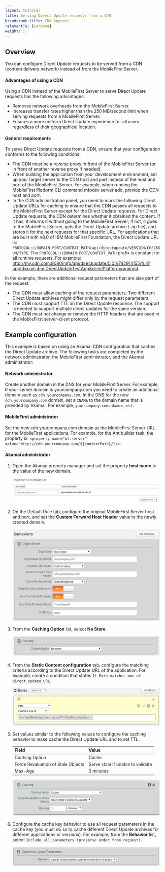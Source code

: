 ```yaml
---
layout: tutorial
title: Serving Direct Update requests from a CDN
breadcrumb_title: CDN Support
relevantTo: [cordova]
weight: 1
---
```

## Overview
You can configure Direct Update requests to be served from a CDN (content delivery network) instead of from the MobileFirst Server.

#### Advantages of using a CDN
Using a CDN instead of the MobileFirst Server to serve Direct Update requests has the following advantages:

* Removes network overheads from the MobileFirst Server.
* Increases transfer rates higher than the 250 MB/second limit when serving requests from a MobileFirst Server.
* Ensures a more uniform Direct Update experience for all users regardless of their geographical location.

#### General requirements
To serve Direct Update requests from a CDN, ensure that your configuration conforms to the following conditions:

* The CDN must be a reverse proxy in front of the MobileFirst Server (or in front of another reverse proxy if needed).
* When building the application from your development environment, set up your target server to the CDN host and port instead of the host and port of the MobileFirst Server. For example, when running the MobileFirst Platform CLI command mfpdev server add, provide the CDN host and port.
* In the CDN administration panel, you need to mark the following Direct Update URLs for caching to ensure that the CDN passes all requests to the MobileFirst Server except for the Direct Update requests. For Direct Update requests, the CDN determines whether it obtained the content. If it has, it returns it without going to the MobileFirst Server; if not, it goes to the MobileFirst Server, gets the Direct Update archive (.zip file), and stores it for the next requests for that specific URL. For applications that are built with v8.0 of IBM MobileFirst Foundation, the Direct Update URL is: `PROTOCOL://DOMAIN:PORT/CONTEXT_PATH/api/directupdate/VERSION/CHECKSUM/TYPE`.
The `PROTOCOL://DOMAIN:PORT/CONTEXT_PATH` prefix is constant for all runtime requests. For example: http://my.cdn.com:9080/mfp/api/directupdate/0.0.1/742914155/full?appId=com.ibm.DirectUpdateTestApp&clientPlatform=android

In the example, there are additional request parameters that are also part of the request.

* The CDN must allow caching of the request parameters. Two different Direct Update archives might differ only by the request parameters.
* The CDN must support TTL on the Direct Update response. The support is needed to support multiple direct updates for the same version.
* The CDN must not change or remove the HTTP headers that are used in the MobileFirst server-client protocol.

## Example configuration
This example is based on using an Akamai CDN configuration that caches the Direct Update archive. The following tasks are completed by the network administrator, the MobileFirst administrator, and the Akamai administrator:

#### Network administrator
Create another domain in the DNS for your MobileFirst Server. For example, if your server domain is yourcompany.com you need to create an additional domain such as `cdn.yourcompany.com`.
In the DNS for the new `cdn.yourcompany.com` domain, set a `CNAME` to the domain name that is provided by Akamai. For example, `yourcompany.com.akamai.net`.

#### MobileFirst administrator
Set the new cdn.yourcompany.com domain as the MobileFirst Server URL for the MobileFirst applications. For example, for the Ant builder task, the property is: `<property name="wl.server" value="http://cdn.yourcompany.com/${contextPath}/"/>`.

#### Akamai administrator
1. Open the Akamai property manager and set the property **host name** to the value of the new domain.

    ![Set the property host name to the value of the new domain](direct_update_cdn_3.jpg)
    
2. On the Default Rule tab, configure the original MobileFirst Server host and port, and set the **Custom Forward Host Header** value to the newly created domain.

    ![Set the Custom Forward Host Header value to the newly created domain](direct_update_cdn_4.jpg)
    
3. From the **Caching Option** list, select **No Store**.

    ![From the Caching Option list, select No Store](direct_update_cdn_5.jpg)

4. From the **Static Content configuration** tab, configure the matching criteria according to the Direct Update URL of the application. For example, create a condition that states `If Path matches one of direct_update_URL`.

    ![Configure the matching criteria according to the Direct Update URL of the application](direct_update_cdn_6.jpg)
    
5. Set values similar to the following values to configure the caching behavior to make cache the Direct Update URL and to set TTL.

    | Field | Value |
    |-------|-------|
    | Caching Option | Cache |
    | Force Revaluation of Stale Objects | Serve stale if unable to validate |
    | Max-Age | 3 minutes |

    ![Set values to configure the caching behavior](direct_update_cdn_7.jpg)

6. Configure the cache key behavior to use all request parameters in the cache key (you must do so to cache different Direct Update archives for different applications or versions). For example, from the **Behavior** list, select `Include all parameters (preserve order from request)`.

    ![Configure the cache key behavior to use all request parameters in the cache key](direct_update_cdn_8.jpg)


